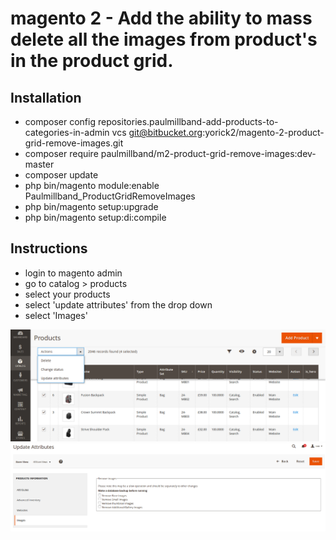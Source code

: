 # magento 2 - Add the ability to mass delete all the  images from product's in the product grid.

## Installation
- composer config repositories.paulmillband-add-products-to-categories-in-admin vcs git@bitbucket.org:yorick2/magento-2-product-grid-remove-images.git
- composer require paulmillband/m2-product-grid-remove-images:dev-master
- composer update 
- php bin/magento module:enable Paulmillband_ProductGridRemoveImages
- php bin/magento setup:upgrade
- php bin/magento setup:di:compile

## Instructions
- login to magento admin
- go to catalog > products 
- select your products 
- select 'update attributes' from the drop down
- select 'Images'

![](screenshot1.png)
![](screenshot2.png)
